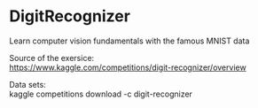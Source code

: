 # DigitRecognizer
Learn computer vision fundamentals with the famous MNIST data

Source of the exersice:<br>
https://www.kaggle.com/competitions/digit-recognizer/overview

Data sets:<br>
kaggle competitions download -c digit-recognizer
